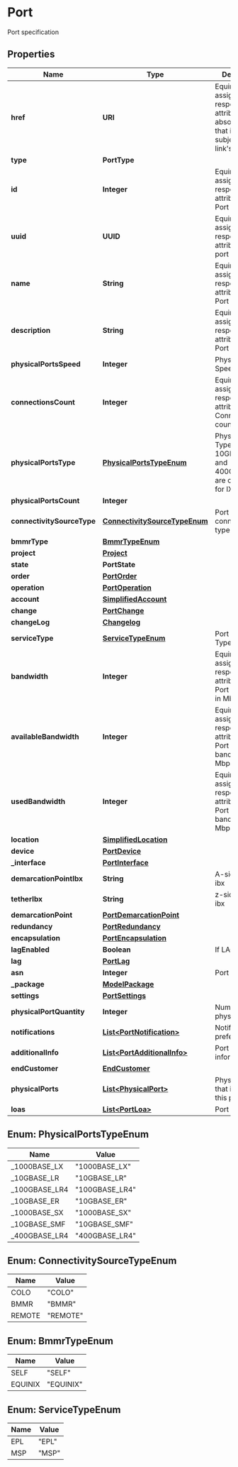 

# Port

Port specification

## Properties

| Name | Type | Description | Notes |
|------------ | ------------- | ------------- | -------------|
|**href** | **URI** | Equinix assigned response attribute for an absolute URL that is the subject of the link&#39;s context. |  [optional] [readonly] |
|**type** | **PortType** |  |  [optional] |
|**id** | **Integer** | Equinix assigned response attribute for Port Id |  [optional] |
|**uuid** | **UUID** | Equinix assigned response attribute for  port identifier |  [optional] |
|**name** | **String** | Equinix assigned response attribute for Port name |  [optional] |
|**description** | **String** | Equinix assigned response attribute for Port description |  [optional] |
|**physicalPortsSpeed** | **Integer** | Physical Ports Speed in Mbps |  [optional] |
|**connectionsCount** | **Integer** | Equinix assigned response attribute for Connection count |  [optional] |
|**physicalPortsType** | [**PhysicalPortsTypeEnum**](#PhysicalPortsTypeEnum) | Physical Ports Type. 10GBASE_SMF and 400GBASE_LR4 are only used for IX ports |  [optional] |
|**physicalPortsCount** | **Integer** |  |  [optional] |
|**connectivitySourceType** | [**ConnectivitySourceTypeEnum**](#ConnectivitySourceTypeEnum) | Port connectivity type |  [optional] |
|**bmmrType** | [**BmmrTypeEnum**](#BmmrTypeEnum) |  |  [optional] |
|**project** | [**Project**](Project.md) |  |  [optional] |
|**state** | **PortState** |  |  [optional] |
|**order** | [**PortOrder**](PortOrder.md) |  |  [optional] |
|**operation** | [**PortOperation**](PortOperation.md) |  |  [optional] |
|**account** | [**SimplifiedAccount**](SimplifiedAccount.md) |  |  [optional] |
|**change** | [**PortChange**](PortChange.md) |  |  [optional] |
|**changeLog** | [**Changelog**](Changelog.md) |  |  [optional] |
|**serviceType** | [**ServiceTypeEnum**](#ServiceTypeEnum) | Port service Type |  [optional] |
|**bandwidth** | **Integer** | Equinix assigned response attribute for Port bandwidth in Mbps |  [optional] |
|**availableBandwidth** | **Integer** | Equinix assigned response attribute for Port available bandwidth in Mbps |  [optional] |
|**usedBandwidth** | **Integer** | Equinix assigned response attribute for Port used bandwidth in Mbps |  [optional] |
|**location** | [**SimplifiedLocation**](SimplifiedLocation.md) |  |  [optional] |
|**device** | [**PortDevice**](PortDevice.md) |  |  [optional] |
|**_interface** | [**PortInterface**](PortInterface.md) |  |  [optional] |
|**demarcationPointIbx** | **String** | A-side/Equinix ibx |  [optional] |
|**tetherIbx** | **String** | z-side/Equinix ibx |  [optional] |
|**demarcationPoint** | [**PortDemarcationPoint**](PortDemarcationPoint.md) |  |  [optional] |
|**redundancy** | [**PortRedundancy**](PortRedundancy.md) |  |  [optional] |
|**encapsulation** | [**PortEncapsulation**](PortEncapsulation.md) |  |  [optional] |
|**lagEnabled** | **Boolean** | If LAG enabled |  [optional] |
|**lag** | [**PortLag**](PortLag.md) |  |  [optional] |
|**asn** | **Integer** | Port ASN |  [optional] |
|**_package** | [**ModelPackage**](ModelPackage.md) |  |  [optional] |
|**settings** | [**PortSettings**](PortSettings.md) |  |  [optional] |
|**physicalPortQuantity** | **Integer** | Number of physical ports |  [optional] |
|**notifications** | [**List&lt;PortNotification&gt;**](PortNotification.md) | Notification preferences |  [optional] |
|**additionalInfo** | [**List&lt;PortAdditionalInfo&gt;**](PortAdditionalInfo.md) | Port additional information |  [optional] |
|**endCustomer** | [**EndCustomer**](EndCustomer.md) |  |  [optional] |
|**physicalPorts** | [**List&lt;PhysicalPort&gt;**](PhysicalPort.md) | Physical ports that implement this port |  [optional] |
|**loas** | [**List&lt;PortLoa&gt;**](PortLoa.md) | Port Loas |  [optional] |



## Enum: PhysicalPortsTypeEnum

| Name | Value |
|---- | -----|
| _1000BASE_LX | &quot;1000BASE_LX&quot; |
| _10GBASE_LR | &quot;10GBASE_LR&quot; |
| _100GBASE_LR4 | &quot;100GBASE_LR4&quot; |
| _10GBASE_ER | &quot;10GBASE_ER&quot; |
| _1000BASE_SX | &quot;1000BASE_SX&quot; |
| _10GBASE_SMF | &quot;10GBASE_SMF&quot; |
| _400GBASE_LR4 | &quot;400GBASE_LR4&quot; |



## Enum: ConnectivitySourceTypeEnum

| Name | Value |
|---- | -----|
| COLO | &quot;COLO&quot; |
| BMMR | &quot;BMMR&quot; |
| REMOTE | &quot;REMOTE&quot; |



## Enum: BmmrTypeEnum

| Name | Value |
|---- | -----|
| SELF | &quot;SELF&quot; |
| EQUINIX | &quot;EQUINIX&quot; |



## Enum: ServiceTypeEnum

| Name | Value |
|---- | -----|
| EPL | &quot;EPL&quot; |
| MSP | &quot;MSP&quot; |



